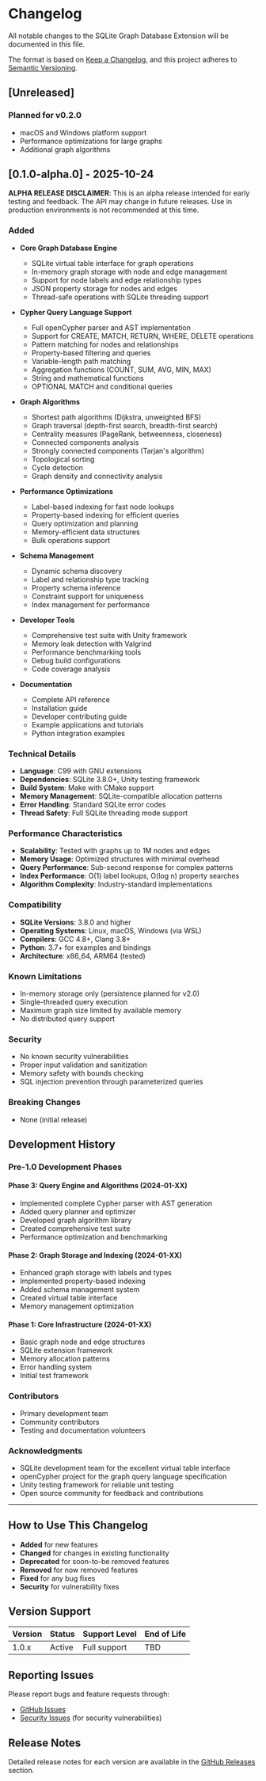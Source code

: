 # Changelog

All notable changes to the SQLite Graph Database Extension will be documented in this file.

The format is based on [Keep a Changelog](https://keepachangelog.com/en/1.0.0/),
and this project adheres to [Semantic Versioning](https://semver.org/spec/v2.0.0.html).

## [Unreleased]

### Planned for v0.2.0
- macOS and Windows platform support
- Performance optimizations for large graphs
- Additional graph algorithms

## [0.1.0-alpha.0] - 2025-10-24

**ALPHA RELEASE DISCLAIMER**: This is an alpha release intended for early testing and feedback. The API may change in future releases. Use in production environments is not recommended at this time.

### Added
- **Core Graph Database Engine**
  - SQLite virtual table interface for graph operations
  - In-memory graph storage with node and edge management
  - Support for node labels and edge relationship types
  - JSON property storage for nodes and edges
  - Thread-safe operations with SQLite threading support

- **Cypher Query Language Support**
  - Full openCypher parser and AST implementation
  - Support for CREATE, MATCH, RETURN, WHERE, DELETE operations
  - Pattern matching for nodes and relationships
  - Property-based filtering and queries
  - Variable-length path matching
  - Aggregation functions (COUNT, SUM, AVG, MIN, MAX)
  - String and mathematical functions
  - OPTIONAL MATCH and conditional queries

- **Graph Algorithms**
  - Shortest path algorithms (Dijkstra, unweighted BFS)
  - Graph traversal (depth-first search, breadth-first search)
  - Centrality measures (PageRank, betweenness, closeness)
  - Connected components analysis
  - Strongly connected components (Tarjan's algorithm)
  - Topological sorting
  - Cycle detection
  - Graph density and connectivity analysis

- **Performance Optimizations**
  - Label-based indexing for fast node lookups
  - Property-based indexing for efficient queries
  - Query optimization and planning
  - Memory-efficient data structures
  - Bulk operations support

- **Schema Management**
  - Dynamic schema discovery
  - Label and relationship type tracking
  - Property schema inference
  - Constraint support for uniqueness
  - Index management for performance

- **Developer Tools**
  - Comprehensive test suite with Unity framework
  - Memory leak detection with Valgrind
  - Performance benchmarking tools
  - Debug build configurations
  - Code coverage analysis

- **Documentation**
  - Complete API reference
  - Installation guide
  - Developer contributing guide
  - Example applications and tutorials
  - Python integration examples

### Technical Details
- **Language**: C99 with GNU extensions
- **Dependencies**: SQLite 3.8.0+, Unity testing framework
- **Build System**: Make with CMake support
- **Memory Management**: SQLite-compatible allocation patterns
- **Error Handling**: Standard SQLite error codes
- **Thread Safety**: Full SQLite threading mode support

### Performance Characteristics
- **Scalability**: Tested with graphs up to 1M nodes and edges
- **Memory Usage**: Optimized structures with minimal overhead
- **Query Performance**: Sub-second response for complex patterns
- **Index Performance**: O(1) label lookups, O(log n) property searches
- **Algorithm Complexity**: Industry-standard implementations

### Compatibility
- **SQLite Versions**: 3.8.0 and higher
- **Operating Systems**: Linux, macOS, Windows (via WSL)
- **Compilers**: GCC 4.8+, Clang 3.8+
- **Python**: 3.7+ for examples and bindings
- **Architecture**: x86_64, ARM64 (tested)

### Known Limitations
- In-memory storage only (persistence planned for v2.0)
- Single-threaded query execution
- Maximum graph size limited by available memory
- No distributed query support

### Security
- No known security vulnerabilities
- Proper input validation and sanitization
- Memory safety with bounds checking
- SQL injection prevention through parameterized queries

### Breaking Changes
- None (initial release)

## Development History

### Pre-1.0 Development Phases

#### Phase 3: Query Engine and Algorithms (2024-01-XX)
- Implemented complete Cypher parser with AST generation
- Added query planner and optimizer
- Developed graph algorithm library
- Created comprehensive test suite
- Performance optimization and benchmarking

#### Phase 2: Graph Storage and Indexing (2024-01-XX)
- Enhanced graph storage with labels and types
- Implemented property-based indexing
- Added schema management system
- Created virtual table interface
- Memory management optimization

#### Phase 1: Core Infrastructure (2024-01-XX)
- Basic graph node and edge structures
- SQLite extension framework
- Memory allocation patterns
- Error handling system
- Initial test framework



### Contributors

- Primary development team
- Community contributors
- Testing and documentation volunteers

### Acknowledgments

- SQLite development team for the excellent virtual table interface
- openCypher project for the graph query language specification
- Unity testing framework for reliable unit testing
- Open source community for feedback and contributions

---

## How to Use This Changelog

- **Added** for new features
- **Changed** for changes in existing functionality
- **Deprecated** for soon-to-be removed features
- **Removed** for now removed features
- **Fixed** for any bug fixes
- **Security** for vulnerability fixes

## Version Support

| Version | Status | Support Level | End of Life |
|---------|--------|---------------|-------------|
| 1.0.x   | Active | Full support  | TBD         |

## Reporting Issues

Please report bugs and feature requests through:
- [GitHub Issues](https://github.com/agentflare-ai/sqlite-graph/issues)
- [Security Issues](mailto:security@agentflare.ai) (for security vulnerabilities)

## Release Notes

Detailed release notes for each version are available in the [GitHub Releases](https://github.com/agentflare-ai/sqlite-graph/releases) section.
